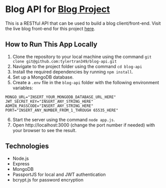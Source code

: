 # Blog API for [Blog Project](https://github.com/tylertran349/blog-front-end)
This is a RESTful API that can be used to build a blog client/front-end.
Visit the live blog front-end for this project [here](https://github.com/tylertran349/blog-front-end).

## How to Run This App Locally
1. Clone the repository to your local machine using the command ```git clone git@github.com:tylertran349/blog-api.git```
2. Navigate to the project folder using the command ```cd blog-api```
3. Install the required dependencies by running ```npm install```.
4. Set up a MongoDB database.
5. Create a ```.env``` file in the ```blog-api``` folder with the following environment variables:
```
MONGO_URL="INSERT_YOUR_MONGODB_DATABASE_URL_HERE"
JWT_SECRET_KEY="INSERT_ANY_STRING_HERE"
ADMIN_PASSCODE="INSERT_ANY_STRING_HERE"
PORT="INSERT_ANY_NUMBER_FROM_1_THROUGH 65535_HERE"
```
6. Start the server using the command ```node app.js```.
7. Open http://localhost:3000 (change the port number if needed) with your browser to see the result.

## Technologies
- Node.js
- Express
- MongoDB
- PassportJS for local and JWT authentication
- bcrypt.js for password encryption